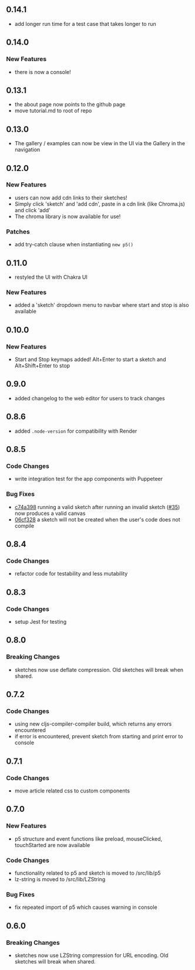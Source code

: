 ## 0.14.1
- add longer run time for a test case that takes longer to run

## 0.14.0
### New Features
- there is now a console!

## 0.13.1
- the about page now points to the github page
- move tutorial.md to root of repo

## 0.13.0
- The gallery / examples can now be view in the UI via the Gallery in the navigation

## 0.12.0
### New Features
- users can now add cdn links to their sketches! 
- Simply click 'sketch' and 'add cdn', paste in a cdn link (like Chroma.js) and click 'add'
- The chroma library is now available for use!
### Patches
- add try-catch clause when instantiating `new p5()`

## 0.11.0
- restyled the UI with Chakra UI
### New Features
- added a 'sketch' dropdown menu to navbar where start and stop is also available

## 0.10.0
### New Features
- Start and Stop keymaps added! Alt+Enter to start a sketch and Alt+Shift+Enter to stop
 
## 0.9.0
- added changelog to the web editor for users to track changes

## 0.8.6
- added `.node-version` for compatibility with Render
 
## 0.8.5
### Code Changes
- write integration test for the app components with Puppeteer
### Bug Fixes
- [c74a398](https://github.com/somecho/p5-cljs-web-editor/commit/c74a398be5adf0994de169dc98f74d73c66af173) running a valid sketch after running an invalid sketch ([#35](https://github.com/somecho/p5-cljs-web-editor/issues/35)) now produces a valid canvas
- [06cf328](https://github.com/somecho/p5-cljs-web-editor/commit/06cf328bc38b49669e166b2cccc9e70b69dce5d9#diff-9b236b1937ff5f05a6b5fc3f2e8617684bf19d961b50c44529684d70651dc592R43) a sketch will not be created when the user's code does not compile

## 0.8.4
### Code Changes
- refactor code for testability and less mutability

## 0.8.3
### Code Changes
- setup Jest for testing

## 0.8.0
### Breaking Changes
- sketches now use deflate compression. Old sketches will break when shared.

## 0.7.2
### Code Changes
- using new cljs-compiler-compiler build, which returns any errors encountered
- if error is encountered, prevent sketch from starting and print error to console

## 0.7.1
### Code Changes
- move article related css to custom components
 
## 0.7.0
### New Features
- p5 structure and event functions like preload, mouseClicked, touchStarted are now available
### Code Changes
- functionality related to p5 and sketch is moved to /src/lib/p5
- lz-string is moved to /src/lib/LZString
### Bug Fixes
- fix repeated import of p5 which causes warning in console

## 0.6.0
### Breaking Changes
- sketches now use LZString compression for URL encoding. Old sketches will break when shared. 
